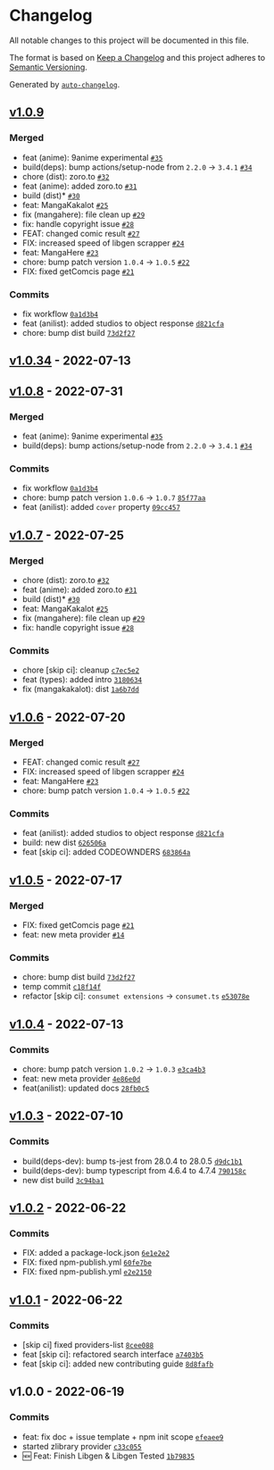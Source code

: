 # Changelog

All notable changes to this project will be documented in this file.

The format is based on [Keep a Changelog](https://keepachangelog.com/en/1.0.0/)
and this project adheres to [Semantic Versioning](https://semver.org/spec/v2.0.0.html).

Generated by [`auto-changelog`](https://github.com/CookPete/auto-changelog).

## [v1.0.9](https://github.com/consumet/consumet-extentions/compare/v1.0.34...v1.0.9)

### Merged

- feat (anime): 9anime experimental [`#35`](https://github.com/consumet/consumet-extentions/pull/35)
- build(deps): bump actions/setup-node from `2.2.0` -&gt; `3.4.1` [`#34`](https://github.com/consumet/consumet-extentions/pull/34)
- chore (dist): zoro.to [`#32`](https://github.com/consumet/consumet-extentions/pull/32)
- feat (anime): added zoro.to [`#31`](https://github.com/consumet/consumet-extentions/pull/31)
- build (dist)* [`#30`](https://github.com/consumet/consumet-extentions/pull/30)
- feat: MangaKakalot [`#25`](https://github.com/consumet/consumet-extentions/pull/25)
- fix (mangahere): file clean up [`#29`](https://github.com/consumet/consumet-extentions/pull/29)
- fix: handle copyright issue [`#28`](https://github.com/consumet/consumet-extentions/pull/28)
- FEAT: changed comic result [`#27`](https://github.com/consumet/consumet-extentions/pull/27)
- FIX: increased speed of libgen scrapper [`#24`](https://github.com/consumet/consumet-extentions/pull/24)
- feat: MangaHere [`#23`](https://github.com/consumet/consumet-extentions/pull/23)
- chore: bump patch version `1.0.4` -&gt; `1.0.5` [`#22`](https://github.com/consumet/consumet-extentions/pull/22)
- FIX: fixed getComcis page [`#21`](https://github.com/consumet/consumet-extentions/pull/21)

### Commits

- fix workflow [`0a1d3b4`](https://github.com/consumet/consumet-extentions/commit/0a1d3b498af5776a0213d921a405509ba0c10b92)
- feat (anilist): added studios to object response [`d821cfa`](https://github.com/consumet/consumet-extentions/commit/d821cfa4717f07dd17f9dae432ddd6c836e3882f)
- chore: bump dist build [`73d2f27`](https://github.com/consumet/consumet-extentions/commit/73d2f27e4a4294f35e334680cc6d79d0c0e5143b)

## [v1.0.34](https://github.com/consumet/consumet-extentions/compare/v1.0.8...v1.0.34) - 2022-07-13

## [v1.0.8](https://github.com/consumet/consumet-extentions/compare/v1.0.7...v1.0.8) - 2022-07-31

### Merged

- feat (anime): 9anime experimental [`#35`](https://github.com/consumet/consumet-extentions/pull/35)
- build(deps): bump actions/setup-node from `2.2.0` -&gt; `3.4.1` [`#34`](https://github.com/consumet/consumet-extentions/pull/34)

### Commits

- fix workflow [`0a1d3b4`](https://github.com/consumet/consumet-extentions/commit/0a1d3b498af5776a0213d921a405509ba0c10b92)
- chore: bump patch version `1.0.6` -&gt; `1.0.7` [`85f77aa`](https://github.com/consumet/consumet-extentions/commit/85f77aa7ce7dbd979fadf7f6690df0866268a421)
- feat (anilist): added `cover` property [`09cc457`](https://github.com/consumet/consumet-extentions/commit/09cc45714b7c88b9cb9cdb0260a30295f700ca60)

## [v1.0.7](https://github.com/consumet/consumet-extentions/compare/v1.0.6...v1.0.7) - 2022-07-25

### Merged

- chore (dist): zoro.to [`#32`](https://github.com/consumet/consumet-extentions/pull/32)
- feat (anime): added zoro.to [`#31`](https://github.com/consumet/consumet-extentions/pull/31)
- build (dist)* [`#30`](https://github.com/consumet/consumet-extentions/pull/30)
- feat: MangaKakalot [`#25`](https://github.com/consumet/consumet-extentions/pull/25)
- fix (mangahere): file clean up [`#29`](https://github.com/consumet/consumet-extentions/pull/29)
- fix: handle copyright issue [`#28`](https://github.com/consumet/consumet-extentions/pull/28)

### Commits

- chore [skip ci]: cleanup [`c7ec5e2`](https://github.com/consumet/consumet-extentions/commit/c7ec5e2681d19f1300155dbb68825c71c2a2ab50)
- feat (types): added intro [`3180634`](https://github.com/consumet/consumet-extentions/commit/31806345b8f5824cef68e264399eb04198ee7067)
- fix (mangakakalot): dist [`1a6b7dd`](https://github.com/consumet/consumet-extentions/commit/1a6b7dd6ff63b7910cc59ff91f74189a851b7f43)

## [v1.0.6](https://github.com/consumet/consumet-extentions/compare/v1.0.5...v1.0.6) - 2022-07-20

### Merged

- FEAT: changed comic result [`#27`](https://github.com/consumet/consumet-extentions/pull/27)
- FIX: increased speed of libgen scrapper [`#24`](https://github.com/consumet/consumet-extentions/pull/24)
- feat: MangaHere [`#23`](https://github.com/consumet/consumet-extentions/pull/23)
- chore: bump patch version `1.0.4` -&gt; `1.0.5` [`#22`](https://github.com/consumet/consumet-extentions/pull/22)

### Commits

- feat (anilist): added studios to object response [`d821cfa`](https://github.com/consumet/consumet-extentions/commit/d821cfa4717f07dd17f9dae432ddd6c836e3882f)
- build: new dist [`626506a`](https://github.com/consumet/consumet-extentions/commit/626506ad80f1c7514293e6a17117a6c3d0d0c663)
- feat [skip ci]: added CODEOWNDERS [`683864a`](https://github.com/consumet/consumet-extentions/commit/683864affeeea6be0ed72c7c3e06e16e88a689d5)

## [v1.0.5](https://github.com/consumet/consumet-extentions/compare/v1.0.4...v1.0.5) - 2022-07-17

### Merged

- FIX: fixed getComcis page [`#21`](https://github.com/consumet/consumet-extentions/pull/21)
- feat: new meta provider [`#14`](https://github.com/consumet/consumet-extentions/pull/14)

### Commits

- chore: bump dist build [`73d2f27`](https://github.com/consumet/consumet-extentions/commit/73d2f27e4a4294f35e334680cc6d79d0c0e5143b)
- temp commit [`c18f14f`](https://github.com/consumet/consumet-extentions/commit/c18f14fbb7559cc348388f3b3f65e6d09747ce4f)
- refactor [skip ci]: `consumet extensions` -&gt; `consumet.ts` [`e53078e`](https://github.com/consumet/consumet-extentions/commit/e53078ef6d364f0812879256f0f65be719c4295a)

## [v1.0.4](https://github.com/consumet/consumet-extentions/compare/v1.0.3...v1.0.4) - 2022-07-13

### Commits

- chore: bump patch version `1.0.2` -&gt; `1.0.3` [`e3ca4b3`](https://github.com/consumet/consumet-extentions/commit/e3ca4b34b2768310883de84e51ae65920b392860)
- feat: new meta provider [`4e86e0d`](https://github.com/consumet/consumet-extentions/commit/4e86e0d13253dda00100fdf1dff577ced711a127)
- feat(anilist): updated docs [`28fb0c5`](https://github.com/consumet/consumet-extentions/commit/28fb0c5a548d5cce120f7ea35680d1fa04ca89f4)

## [v1.0.3](https://github.com/consumet/consumet-extentions/compare/v1.0.2...v1.0.3) - 2022-07-10

### Commits

- build(deps-dev): bump ts-jest from 28.0.4 to 28.0.5 [`d9dc1b1`](https://github.com/consumet/consumet-extentions/commit/d9dc1b1eee719ed5a201907da23e57cd8e1c8471)
- build(deps-dev): bump typescript from 4.6.4 to 4.7.4 [`790158c`](https://github.com/consumet/consumet-extentions/commit/790158c1fb3b87759a92df53d3b1c2c616208b3b)
- new dist build [`3c94ba1`](https://github.com/consumet/consumet-extentions/commit/3c94ba11c23c0144f6c657f14c9a43e9a0965aaa)

## [v1.0.2](https://github.com/consumet/consumet-extentions/compare/v1.0.1...v1.0.2) - 2022-06-22

### Commits

- FIX: added a package-lock.json [`6e1e2e2`](https://github.com/consumet/consumet-extentions/commit/6e1e2e276c229504b83cd79b0301e4d7d2521859)
- FIX: fixed npm-publish.yml [`60fe7be`](https://github.com/consumet/consumet-extentions/commit/60fe7be235b24cfeb3a52b771fe3809a57f63498)
- FIX: fixed npm-publish.yml [`e2e2150`](https://github.com/consumet/consumet-extentions/commit/e2e2150ad6cb23752e0433a8ad034264f53c698a)

## [v1.0.1](https://github.com/consumet/consumet-extentions/compare/v1.0.0...v1.0.1) - 2022-06-22

### Commits

- [skip ci] fixed providers-list [`8cee088`](https://github.com/consumet/consumet-extentions/commit/8cee088102e31867f1084c726d74b6738f393b24)
- feat [skip ci]: refactored search interface [`a7403b5`](https://github.com/consumet/consumet-extentions/commit/a7403b5d4ab7f9fb594019f7ec1f5d96d70e6886)
- feat [skip ci]: added new contributing guide [`8d8fafb`](https://github.com/consumet/consumet-extentions/commit/8d8fafb2087abb003c83c8f1ac01ee98eda53fb3)

## v1.0.0 - 2022-06-19

### Commits

- feat: fix doc + issue template + npm init scope [`efeaee9`](https://github.com/consumet/consumet-extentions/commit/efeaee913d8a602cfb60468d4c5b1f46b24b8d26)
- started zlibrary provider [`c33c055`](https://github.com/consumet/consumet-extentions/commit/c33c055b3a2065e75f4571003e0267e7c0d240a5)
- 🆕 Feat: Finish Libgen & Libgen Tested [`1b79835`](https://github.com/consumet/consumet-extentions/commit/1b79835be747c8fbaee0656eeb0760c364cebc75)
